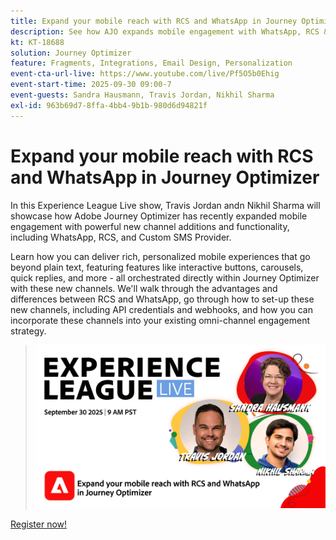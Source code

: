 ```yaml
---
title: Expand your mobile reach with RCS and WhatsApp in Journey Optimizer
description: See how AJO expands mobile engagement with WhatsApp, RCS & SMS—rich, interactive, and personalized experiences.
kt: KT-18688
solution: Journey Optimizer
feature: Fragments, Integrations, Email Design, Personalization
event-cta-url-live: https://www.youtube.com/live/Pf5O5b0Ehig
event-start-time: 2025-09-30 09:00-7
event-guests: Sandra Hausmann, Travis Jordan, Nikhil Sharma
exl-id: 963b69d7-8ffa-4bb4-9b1b-980d6d94821f
---
```

# Expand your mobile reach with RCS and WhatsApp in Journey Optimizer

In this Experience League Live show, Travis Jordan andn Nikhil Sharma will showcase how Adobe Journey Optimizer has recently expanded mobile engagement with powerful new channel additions and functionality, including WhatsApp, RCS, and Custom SMS Provider. 

Learn how you can deliver rich, personalized mobile experiences that go beyond plain text, featuring features like interactive buttons, carousels, quick replies, and more - all orchestrated directly within Journey Optimizer with these new channels. We'll walk through the advantages and differences between RCS and WhatsApp, go through how to set-up these new channels, including API credentials and webhooks, and how you can incorporate these channels into your existing omni-channel engagement strategy. 

> ![Show banner](../assets/30Sept2025_WebBanner.png)

[Register now!](https://engage.adobe.com/ExpLeagueLive-250930.html)
